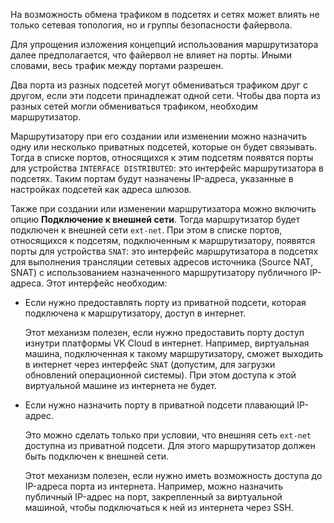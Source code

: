 <info>

На возможность обмена трафиком в подсетях и сетях может влиять не только сетевая топология, но и группы безопасности файервола.

Для упрощения изложения концепций использования маршрутизатора далее предполагается, что файервол не влияет на порты. Иными словами, весь трафик между портами разрешен.

</info>

Два порта из разных подсетей могут обмениваться трафиком друг с другом, если эти подсети принадлежат одной сети. Чтобы два порта из разных сетей могли обмениваться трафиком, необходим маршрутизатор.

Маршрутизатору при его создании или изменении можно назначить одну или несколько приватных подсетей, которые он будет связывать. Тогда в списке портов, относящихся к этим подсетям появятся порты для устройства `INTERFACE DISTRIBUTED`: это интерфейс маршрутизатора в подсетях. Таким портам будут назначены IP-адреса, указанные в настройках подсетей как адреса шлюзов.

Также при создании или изменении маршрутизатора можно включить опцию **Подключение к внешней сети**. Тогда маршрутизатор будет подключен к внешней сети `ext-net`. При этом в списке портов, относящихся к подсетям, подключенным к маршрутизатору, появятся порты для устройства `SNAT`: это интерфейс маршрутизатора в подсетях для выполнения трансляции сетевых адресов источника (Source NAT, SNAT) с использованием назначенного маршрутизатору публичного IP-адреса. Этот интерфейс необходим:

- Если нужно предоставлять порту из приватной подсети, которая подключена к маршрутизатору, доступ в интернет.

  Этот механизм полезен, если нужно предоставить порту доступ изнутри платформы VK Cloud в интернет. Например, виртуальная машина, подключенная к такому маршрутизатору, сможет выходить в интернет через интерфейс `SNAT` (допустим, для загрузки обновлений операционной системы). При этом доступа к этой виртуальной машине из интернета не будет.

- Если нужно назначить порту в приватной подсети плавающий IP-адрес.

  Это можно сделать только при условии, что внешняя сеть `ext-net` доступна из приватной подсети. Для этого маршрутизатор должен быть подключен к внешней сети.

  Этот механизм полезен, если нужно иметь возможность доступа до IP-адреса порта из интернета. Например, можно назначить публичный IP-адрес на порт, закрепленный за виртуальной машиной, чтобы подключаться к ней из интернета через SSH.
